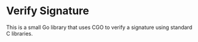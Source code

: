 # Verify Signature

This is a small Go library that uses CGO to verify a signature using standard C libraries.

